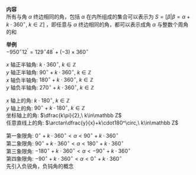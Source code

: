 **内容**  
所有与角 $\alpha$ 终边相同的角，包括 $\alpha$ 在内所组成的集合可以表示为 $S=[\beta|\beta=\alpha+k\cdot360^\circ,\ k\in\mathbb Z]$ ，即任意与 $\alpha$ 终边相同的角，都可以表示成角 $\alpha$ 与整数个周角的和  
  
**举例**  
$-950^\circ12^\prime=129^\circ48^\prime+(-3)\times360^\circ$  
  
$x$ 轴正半轴角: $k\cdot360^\circ,\ k\in\mathbb Z$  
$y$ 轴正半轴角: $90^\circ+k\cdot360^\circ,\ k\in\mathbb Z$  
$x$ 轴负半轴角: $180^\circ+k\cdot360^\circ,\ k\in\mathbb Z$  
$y$ 轴负半轴角: $270^\circ+k\cdot360^\circ,\ k\in\mathbb Z$  
  
$x$ 轴上的角: $k\cdot180^\circ,\ k\in\mathbb Z$  
$y$ 轴上的角: $90^\circ+k\cdot180^\circ,\ k\in\mathbb Z$  
坐标轴上的角: $\dfrac{k\pi}{2},\ k\in\mathbb Z$  
任意直线上的角: $\arctan\dfrac{y}{x}+k\cdot180^\circ,\ k\in\mathbb Z$  
  
第一象限角: $0^\circ+k\cdot360^\circ<\alpha<90^\circ+k\cdot360^\circ$  
第二象限角: $90^\circ+k\cdot360^\circ<\alpha<180^\circ+k\cdot360^\circ$  
第三象限角: $-180^\circ+k\cdot360^\circ<\alpha<-90^\circ+k\cdot360^\circ$  
第四象限角: $-90^\circ+k\cdot360^\circ<\alpha<0^\circ+k\cdot360^\circ$  
先引入负锐角，负钝角的概念  
